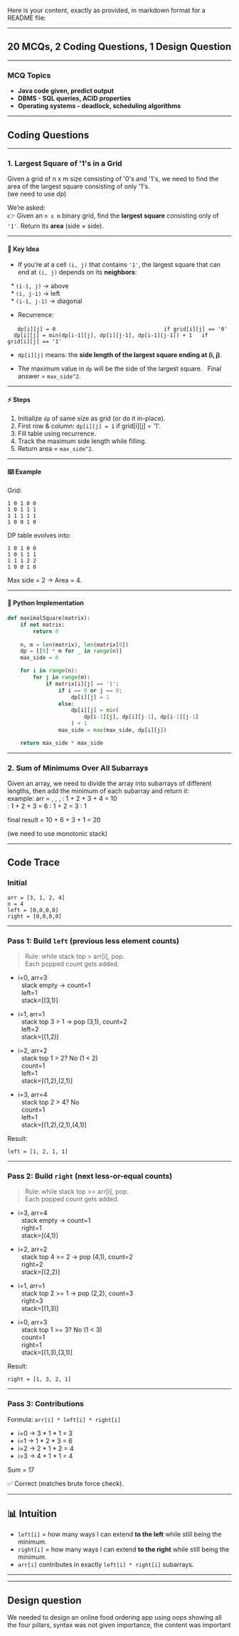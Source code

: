 Here is your content, exactly as provided, in markdown format for a README file:

***

## 20 MCQs, 2 Coding Questions, 1 Design Question

***

### MCQ Topics

- **Java code given, predict output**
- **DBMS - SQL queries, ACID properties**
- **Operating systems - deadlock, scheduling algorithms**

***

## Coding Questions

***

### 1. Largest Square of '1's in a Grid

Given a grid of n x m size consisting of '0's and '1's, we need to find the area of the largest square consisting of only '1's.  
(we need to use dp)

We’re asked:  
👉 Given an `n x m` binary grid, find the **largest square** consisting only of `'1'`. Return its **area** (side × side).

***

#### 🧠 Key Idea

* If you’re at a cell `(i, j)` that contains `'1'`, the largest square that can end at `(i, j)` depends on its **neighbors**:

  * `(i-1, j)` → above  
  * `(i, j-1)` → left  
  * `(i-1, j-1)` → diagonal

* Recurrence:

  ```
  dp[i][j] = 0                                  if grid[i][j] == '0'
  dp[i][j] = min(dp[i-1][j], dp[i][j-1], dp[i-1][j-1]) + 1   if grid[i][j] == '1'
  ```

* `dp[i][j]` means: the **side length of the largest square ending at (i, j)**.

* The maximum value in `dp` will be the side of the largest square.
  Final answer = `max_side^2`.

***

#### ⚡ Steps

1. Initialize `dp` of same size as grid (or do it in-place).
2. First row & column: `dp[i][j] = 1` if grid[i][j] = '1'.
3. Fill table using recurrence.
4. Track the maximum side length while filling.
5. Return area = `max_side^2`.

***

#### ⌨️ Example

Grid:

```
1 0 1 0 0
1 0 1 1 1
1 1 1 1 1
1 0 0 1 0
```

DP table evolves into:

```
1 0 1 0 0
1 0 1 1 1
1 1 1 2 2
1 0 0 1 0
```

Max side = 2 → Area = 4.

***

#### 🐍 Python Implementation

```python
def maximalSquare(matrix):
    if not matrix:
        return 0
    
    n, m = len(matrix), len(matrix[0])
    dp = [[0] * m for _ in range(n)]
    max_side = 0

    for i in range(n):
        for j in range(m):
            if matrix[i][j] == '1':
                if i == 0 or j == 0:
                    dp[i][j] = 1
                else:
                    dp[i][j] = min(
                        dp[i-1][j], dp[i][j-1], dp[i-1][j-1]
                    ) + 1
                max_side = max(max_side, dp[i][j])

    return max_side * max_side
```

***

### 2. Sum of Minimums Over All Subarrays

Given an array, we need to divide the array into subarrays of different lengths, then add the minimum of each subarray and return it:  
example: arr =
, , ,  : 1 + 2 + 3 + 4 = 10  
   : 1 + 2 + 3 = 6
  : 1 + 2 = 3
 : 1

final result = 10 + 6 + 3 + 1 = 20

(we need to use monotonic stack)

***

## Code Trace

### Initial

```
arr = [3, 1, 2, 4]
n = 4
left = [0,0,0,0]
right = [0,0,0,0]
```

***

### Pass 1: Build `left` (previous less element counts)

> Rule: while stack top > arr[i], pop.  
> Each popped count gets added.

* i=0, arr\=3  
  stack empty → count=1  
  left\=1  
  stack=[(3,1)]

* i=1, arr\=1  
  stack top 3 > 1 → pop (3,1), count=2  
  left\=2  
  stack=[(1,2)]

* i=2, arr\=2  
  stack top 1 > 2? No (1 < 2)  
  count=1  
  left\=1  
  stack=[(1,2),(2,1)]

* i=3, arr\=4  
  stack top 2 > 4? No  
  count=1  
  left\=1  
  stack=[(1,2),(2,1),(4,1)]

Result:

```
left = [1, 2, 1, 1]
```

***

### Pass 2: Build `right` (next less-or-equal counts)

> Rule: while stack top >= arr[i], pop.  
> Each popped count gets added.

* i=3, arr\=4  
  stack empty → count=1  
  right\=1  
  stack=[(4,1)]

* i=2, arr\=2  
  stack top 4 >= 2 → pop (4,1), count=2  
  right\=2  
  stack=[(2,2)]

* i=1, arr\=1  
  stack top 2 >= 1 → pop (2,2), count=3  
  right\=3  
  stack=[(1,3)]

* i=0, arr\=3  
  stack top 1 >= 3? No (1 < 3)  
  count=1  
  right\=1  
  stack=[(1,3),(3,1)]

Result:

```
right = [1, 3, 2, 1]
```

***

### Pass 3: Contributions

Formula: `arr[i] * left[i] * right[i]`

* i=0 → 3 \* 1 \* 1 = 3  
* i=1 → 1 \* 2 \* 3 = 6  
* i=2 → 2 \* 1 \* 2 = 4  
* i=3 → 4 \* 1 \* 1 = 4

Sum = 17

✅ Correct (matches brute force check).

***

## 📊 Intuition

* `left[i]` = how many ways I can extend **to the left** while still being the minimum.
* `right[i]` = how many ways I can extend **to the right** while still being the minimum.
* `arr[i]` contributes in exactly `left[i] * right[i]` subarrays.

***



---


## Design question

We needed to design an online food ordering app using oops showing all the four pillars, syntax was not given importance, the content was important